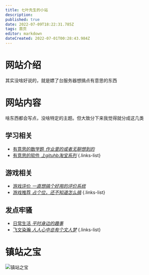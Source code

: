 ```yaml
---
title: 七叶先生的小站
description: 
published: true
date: 2022-07-09T18:22:31.785Z
tags: 首页
editor: markdown
dateCreated: 2022-07-01T00:28:43.984Z
---
```


# 网站介绍
其实没啥好说的，就是嫖了台服务器想搞点有意思的东西

# 网站内容
啥东西都会写点，没啥特定的主题。但大致分下来我觉得就分成这几类
## 学习相关
- [有意思的数学题 *作业里的或者无聊想到的*](https://www.baidu.com)
- [有意思的软件 *上gituhb淘宝系列*](/c-s/app/index)
{.links-list}

## 游戏相关
- [游戏评价 *一直想搞个好用的评价系统*](https://www.baidu.com)
- [游戏推荐 *占个位，还不知道怎么搞*](https://www.baidu.com)
{.links-list}

## 发点牢骚
- [日常生活 *平时身边的趣事*](https://www.baidu.com)
- [飞文染瀚 *人人心中总有个文人梦*](https://www.baidu.com)
{.links-list}

# 镇站之宝
![镇站之宝](https://s2.loli.net/2022/07/04/XLvPUVzTwjhdcME.jpg)

